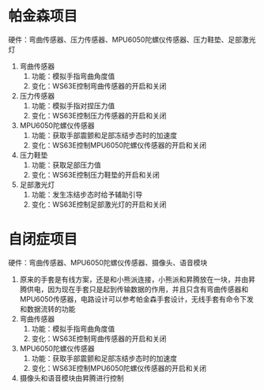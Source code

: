 # 帕金森项目
硬件：弯曲传感器、压力传感器、MPU6050陀螺仪传感器、压力鞋垫、足部激光灯
1. 弯曲传感器
   1. 功能：模拟手指弯曲角度值
   2. 变化：WS63E控制弯曲传感器的开启和关闭
2. 压力传感器
   1. 功能：模拟手指对捏压力值
   2. 变化：WS63E控制压力传感器的开启和关闭
3. MPU6050陀螺仪传感器
   1. 功能：获取手部震颤和足部冻结步态时的加速度
   2. 变化：WS63E控制MPU6050陀螺仪传感器的开启和关闭
4. 压力鞋垫
   1. 功能：获取足部压力值
   2. 变化：WS63E控制压力鞋垫的开启和关闭
5. 足部激光灯
   1. 功能：发生冻结步态时给予辅助引导
   2. 变化：WS63E控制足部激光灯的开启和关闭
   
# 自闭症项目
硬件：弯曲传感器、MPU6050陀螺仪传感器、摄像头、语音模块
1. 原来的手套是有线方案，还是和小熊派连接，小熊派和昇腾放在一块，并由昇腾供电，因为现在手套只是起到传输数据的作用，并且只含有弯曲传感器和MPU6050传感器，电路设计可以参考帕金森手套设计，无线手套有命令下发和数据流转的功能
2. 弯曲传感器
   1. 功能：模拟手指弯曲角度值
   2. 变化：WS63E控制弯曲传感器的开启和关闭
3. MPU6050陀螺仪传感器
   1. 功能：获取手部震颤和足部冻结步态时的加速度
   2. 变化：WS63E控制MPU6050陀螺仪传感器的开启和关闭
4. 摄像头和语音模块由昇腾进行控制 